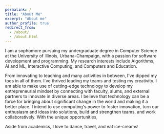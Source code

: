 ```yaml
---
permalink: /
title: "About Me"
excerpt: "About me"
author_profile: true
redirect_from: 
  - /about/
  - /about.html
---
```


I am a sophomore pursuing my undergraduate degree in Computer Science at the University of Illinois, Urbana-Champaign, with a passion for software development and programming. My research interests include Algorithms, AI and ML, Interactive Computing, and Computers and Education. 

From innovating to teaching and many activities in between, I've dipped my toes in all of them. I've thrived leading my teams and testing my creativity. I am able to make use of cutting-edge technology to develop my entrepreneurial mindset by connecting with faculty, alums, and external partners to innovate in diverse areas. I believe that technology can be a force for bringing about significant change in the world and making it a better place. I intend to use computing's power to foster innovation, turn our enthusiasm and ideas into solutions, build and strengthen teams, and work collaboratively. With the unique opportunities, 

Aside from academics, I love to dance, travel, and eat ice-creams!


